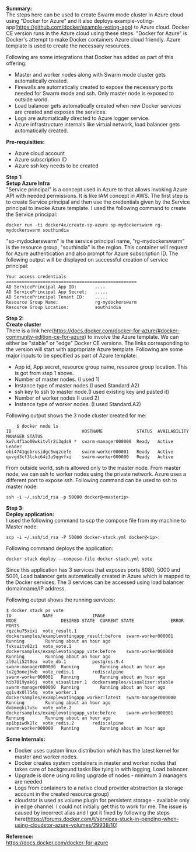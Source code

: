 **Summary:**  
The steps here can be used to create Swarm mode cluster in Azure cloud using "Docker for Azure" and it also deploys example-voting-app(https://github.com/docker/example-voting-app) to Azure cloud. Docker CE version runs in the Azure cloud using these steps. 
"Docker for Azure" is Docker's attempt to make Docker containers Azure cloud friendly. Azure template is used to create the necessary resources. 

Following are some integrations that Docker has added as part of this offering:

 - Master and worker nodes along with Swarm mode cluster gets automatically created.
 - Firewalls are automatically created to expose the necessary ports needed for Swarm mode and ssh. Only master node is exposed to outside world. 
 - Load balancer gets automatically created when new Docker services are created and exposes the services. 
 - Logs are automatically directed to Azure logger service.
 - Azure infrastructure internals like virtual network, load balancer gets automatically created. 

**Pre-requisities:**
 - Azure cloud account 
 - Azure subscription ID
 - Azure ssh key needs to be created

**Step 1:**  
**Setup Azure Infra**  
"Service principal" is a concept used in Azure to that allows invoking Azure API with needed permissions. It is like IAM concept in AWS. The first step is to create Service principal and then use the credentials given by the Service principal to invoke Azure template. 
I used the following command to create the Service principal:

    docker run -ti docker4x/create-sp-azure sp-mydockerswarm rg-mydockerswarm southindia

"sp-mydockerswarm" is the service principal name, "rg-mydockerswarm" is the resource group, "southindia" is the region. This container will request for Azure authentication and also prompt for Azure subscription ID. 
The following output will be displayed on successful creation of service principal:  

    Your access credentials ==================================================
    AD ServicePrincipal App ID:       ....
    AD ServicePrincipal App Secret:   .....
    AD ServicePrincipal Tenant ID:    .....
    Resource Group Name:              rg-mydockerswarm
    Resource Group Location:          southindia

**Step 2:**  
**Create cluster**  
There is a link here(https://docs.docker.com/docker-for-azure/#docker-community-edition-ce-for-azure) to involve the Azure template. We can either be "stable" or "edge" Docker CE versions. The links corresponding to the version will start with appropriate Azure template. 
Following are some major inputs to be specified as part of Azure template:

 - App id, App secret, resource group name, resource group location. This is got from step 1 above. 
 - Number of master nodes. (I used 1)
 - Instance type of master nodes.(I used Standard.A2)
 - ssh key to ssh to master node.(I used existing key and pasted it)
 - Number of worker nodes (I used 2)
 - Instance type of worker nodes. (I used Standard.A2)

Following output shows the 3 node cluster created for me:

        $ docker node ls
    ID                           HOSTNAME             STATUS  AVAILABILITY  MANAGER STATUS
    kw7u4f1ao00wkitvlr2i3qds9 *  swarm-manager000000  Ready   Active        Leader
    obi4741qebrusidgc5wqzcefe    swarm-worker000001   Ready   Active        
    quvgd3cf3lckc64z3u9qgvfxi    swarm-worker000000   Ready   Active 

From outside world, ssh is allowed only to the master node. From master node, we can ssh to worker nodes using the private network. 
Azure uses a different port to expose ssh. Following command can be used to ssh to master node:

    ssh -i ~/.ssh/id_rsa -p 50000 docker@<masterip>
   
**Step 3:**  
**Deploy application:**  
I used the following command to scp the compose file from my machine to Master node:

    scp -i ~/.ssh/id_rsa -P 50000 docker-stack.yml docker@<ip>:

Following command deploys the application:

    docker stack deploy --compose-file docker-stack.yml vote

Since this application has 3 services that exposes ports 8080, 5000 and 5001, Load balancer gets automatically created in Azure which is mapped to the Docker services. The 3 services can be accessed using load balancer domainname/IP address.

Following output shows the running services:

    $ docker stack ps vote
    ID            NAME               IMAGE                                         NODE                 DESIRED STATE  CURRENT STATE              ERROR  PORTS
    rqzcku75xixi  vote_result.1      dockersamples/examplevotingapp_result:before  swarm-worker000001   Running        Running about an hour ago         
    fvksuitv82z1  vote_vote.1        dockersamples/examplevotingapp_vote:before    swarm-worker000000   Running        Running about an hour ago         
    zl0ali52t0ea  vote_db.1          postgres:9.4                                  swarm-manager000000  Running        Running about an hour ago         
    tu2g3onejhwb  vote_redis.1       redis:alpine                                  swarm-worker000001   Running        Running about an hour ago         
    hib7019yak6j  vote_visualizer.1  dockersamples/visualizer:stable               swarm-manager000000  Running        Running about an hour ago         
    qq1v4x0ll54q  vote_worker.1      dockersamples/examplevotingapp_worker:latest  swarm-manager000000  Running        Running about an hour ago         
    do6megki7u5u  vote_vote.2        dockersamples/examplevotingapp_vote:before    swarm-worker000001   Running        Running about an hour ago         
    ap1bpiwdk1lc  vote_redis.2       redis:alpine                                  swarm-worker000000   Running        Running about an hour ago        


**Some Internals:**  

 - Docker uses custom linux distribution which has the latest kernel for master and worker nodes.
 - Docker creates system containers in master and worker nodes that takes care of background tasks like tying in with logging, Load balancer. 
 - Upgrade is done using rolling upgrade of nodes - minimum 3 managers are needed
 - Logs from containers to a native cloud provider abstraction (a storage account in the created resource group)
 - cloudstor is used as volume plugin for persistent storage - available only in edge channel. I could not initially get this to work for me. The issue is caused by incorrect alias and I got it fixed by following the steps here(https://forums.docker.com/t/services-stuck-in-pending-when-using-cloudstor-azure-volumes/29938/10) 

**Reference:**  
https://docs.docker.com/docker-for-azure

